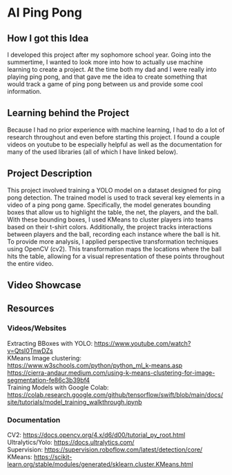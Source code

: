# AI Ping Pong
## How I got this Idea
I developed this project after my sophomore school year. Going into the summertime, I wanted to look more into how to actually use machine learning to create a project. At the time both my dad and I were really into playing ping pong, and that gave me the idea to create something that would track a game of ping pong between us and provide some cool information.

## Learning behind the Project
Because I had no prior experience with machine learning, I had to do a lot of research throughout and even before starting this project. I found a couple videos on youtube to be especially helpful as well as the documentation for many of the used libraries (all of which I have linked below).

## Project Description
This project involved training a YOLO model on a dataset designed for ping pong detection. The trained model is used to track several key elements in a video of a ping pong game. Specifically, the model generates bounding boxes that allow us to highlight the table, the net, the players, and the ball. With these bounding boxes, I used KMeans to cluster players into teams based on their t-shirt colors. Additionally, the project tracks interactions between players and the ball, recording each instance where the ball is hit. To provide more analysis, I applied perspective transformation techniques using OpenCV (cv2). This transformation maps the locations where the ball hits the table, allowing for a visual representation of these points throughout the entire video.

## Video Showcase

## Resources
### Videos/Websites
Extracting BBoxes with YOLO: https://www.youtube.com/watch?v=QtsI0TnwDZs</br>
KMeans Image clustering:</br>
  https://www.w3schools.com/python/python_ml_k-means.asp</br>
  https://cierra-andaur.medium.com/using-k-means-clustering-for-image-segmentation-fe86c3b39bf4</br>
Training Models with Google Colab: https://colab.research.google.com/github/tensorflow/swift/blob/main/docs/site/tutorials/model_training_walkthrough.ipynb</br>

### Documentation
CV2: https://docs.opencv.org/4.x/d6/d00/tutorial_py_root.html</br>
Ultralytics/Yolo: https://docs.ultralytics.com/</br>
Supervision: https://supervision.roboflow.com/latest/detection/core/</br>
KMeans: https://scikit-learn.org/stable/modules/generated/sklearn.cluster.KMeans.html</br>
